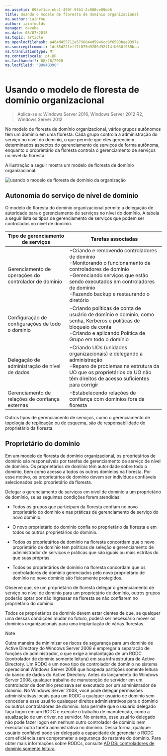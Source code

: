 ```yaml
---
ms.assetid: 093ef1ae-ebc1-490f-9fb1-2c000ce89eb6
title: Usando o modelo de floresta de domínio organizacional
ms.author: iainfou
author: iainfoulds
manager: daveba
ms.date: 08/07/2018
ms.topic: article
ms.openlocfilehash: a464d455712a5796844d5946cc9f6598bee9397e
ms.sourcegitcommit: 1dc35d221eff7f079d9209d92f14fb630f955bca
ms.translationtype: MT
ms.contentlocale: pt-BR
ms.lasthandoff: 08/26/2020
ms.locfileid: "88940396"
---
```

# <a name="using-the-organizational-domain-forest-model"></a>Usando o modelo de floresta de domínio organizacional

> Aplica-se a: Windows Server 2016, Windows Server 2012 R2, Windows Server 2012

No modelo de floresta de domínio organizacional, vários grupos autônomos têm um domínio em uma floresta. Cada grupo controla a administração do serviço no nível do domínio, o que permite que eles gerenciem determinados aspectos do gerenciamento de serviços de forma autônoma, enquanto o proprietário da floresta controla o gerenciamento de serviços no nível da floresta.

A ilustração a seguir mostra um modelo de floresta de domínio organizacional.

![usando o modelo de floresta de domínio da organização](../../media/Using-the-Organizational-Domain-Forest-Model/c50a3c6a-b0e4-43ec-ad62-f05d05f0bbd2.gif)

## <a name="domain-level-service-autonomy"></a>Autonomia do serviço de nível de domínio

O modelo de floresta do domínio organizacional permite a delegação de autoridade para o gerenciamento de serviços no nível do domínio. A tabela a seguir lista os tipos de gerenciamento de serviços que podem ser controlados no nível de domínio.

| Tipo de gerenciamento de serviços | Tarefas associadas |
| -------------------------- |----------------- |
| Gerenciamento de operações do controlador de domínio    | -Criando e removendo controladores de domínio<br />-Monitorando o funcionamento de controladores de domínio<br />-Gerenciando serviços que estão sendo executados em controladores de domínio<br />-Fazendo backup e restaurando o diretório |
| Configuração de configurações de todo o domínio         | -Criando políticas de conta de usuário de domínio e domínio, como senha, Kerberos e políticas de bloqueio de conta<br />-Criando e aplicando Política de Grupo em todo o domínio |
| Delegação de administração de nível de dados       | -Criando UOs (unidades organizacionais) e delegando a administração<br />-Reparo de problemas na estrutura da UO que os proprietários da UO não têm direitos de acesso suficientes para corrigir |
| Gerenciamento de relações de confiança externas | -Estabelecendo relações de confiança com domínios fora da floresta |

Outros tipos de gerenciamento de serviços, como o gerenciamento de topologia de replicação ou de esquema, são de responsabilidade do proprietário da floresta.

## <a name="domain-owner"></a>Proprietário do domínio

Em um modelo de floresta de domínio organizacional, os proprietários de domínio são responsáveis por tarefas de gerenciamento de serviço de nível de domínio. Os proprietários de domínio têm autoridade sobre todo o domínio, bem como acesso a todos os outros domínios na floresta. Por esse motivo, os proprietários de domínio devem ser indivíduos confiáveis selecionados pelo proprietário da floresta.

Delegar o gerenciamento de serviços em nível de domínio a um proprietário de domínio, se as seguintes condições forem atendidas:

- Todos os grupos que participam da floresta confiam no novo proprietário do domínio e nas práticas de gerenciamento de serviço do novo domínio.

- O novo proprietário do domínio confia no proprietário da floresta e em todos os outros proprietários do domínio.

- Todos os proprietários de domínio na floresta concordam que o novo proprietário de domínio tem políticas de seleção e gerenciamento de administrador de serviços e práticas que são iguais ou mais estritas do que suas próprias.

- Todos os proprietários de domínio na floresta concordam que os controladores de domínio gerenciados pelo novo proprietário de domínio no novo domínio são fisicamente protegidos.

Observe que, se um proprietário de floresta delegar o gerenciamento de serviço no nível de domínio para um proprietário de domínio, outros grupos poderão optar por não ingressar na floresta se não confiarem no proprietário do domínio.

Todos os proprietários de domínio devem estar cientes de que, se qualquer uma dessas condições mudar no futuro, poderá ser necessário mover os domínios organizacionais para uma implantação de várias florestas.

> [!NOTE]
> Outra maneira de minimizar os riscos de segurança para um domínio de Active Directory do Windows Server 2008 é empregar a separação de funções de administrador, o que exige a implantação de um RODC (controlador de domínio somente leitura) em sua infraestrutura de Active Directory. Um RODC é um novo tipo de controlador de domínio no sistema operacional Windows Server 2008 que hospeda partições somente leitura do banco de dados do Active Directory. Antes do lançamento do Windows Server 2008, qualquer trabalho de manutenção de servidor em um controlador de domínio precisava ser executado por um administrador de domínio. No Windows Server 2008, você pode delegar permissões administrativas locais para um RODC a qualquer usuário de domínio sem conceder a esse usuário quaisquer direitos administrativos para o domínio ou outros controladores de domínio. Isso permite que o usuário delegado faça logon em um RODC e execute o trabalho de manutenção, como a atualização de um driver, no servidor. No entanto, esse usuário delegado não pode fazer logon em nenhum outro controlador de domínio nem executar outra tarefa administrativa no domínio. Dessa forma, qualquer usuário confiável pode ser delegado a capacidade de gerenciar o RODC com eficiência sem comprometer a segurança do restante do domínio. Para obter mais informações sobre RODCs, consulte [AD DS: controladores de domínio somente leitura](/previous-versions/windows/it-pro/windows-server-2008-r2-and-2008/cc732801(v=ws.10)).
